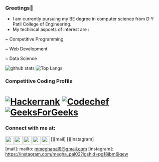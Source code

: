 ### Greetings🌹


- I am currently pursuing my BE degree in computer science from D Y Patil College of Engineering.
- My techincal aspcets of interest are :

 ~ Competitive Programming

 ~ Web Development

 ~ Data Science

 
![github stats](https://github-readme-stats.vercel.app/api?username=meghapal02&show_icons=true&theme=gruvbox)
![Top Langs](https://github-readme-stats.vercel.app/api/top-langs/?username=meghapal02&layout=compact)


### Competitive  Coding Profile
 # [![Hackerrank](https://img.shields.io/badge/-Hackerrank-00b300?style=flat&labelColor=00b300&logo=hackerrank&logoColor=white)](https://www.hackerrank.com/meghapal02)   [![Codechef](https://img.shields.io/badge/-Codechef-5a331b?style=flat&labelColor=5a331b&logo=Codechef&logoColor=white)](https://www.codechef.com/users/megha_pal02)   [![GeeksForGeeks](https://img.shields.io/badge/-GeeksForGeeks-006600?style=flat&labelColor=#006600&logo=Geeksforgeeks&logoColor=white)](https://auth.geeksforgeeks.org/user/meghapal02/practice/)
 

### Connect with me at:
<!--[<img align="left"  width="26px" src="https://raw.githubusercontent.com/iconic/open-iconic/master/svg/globe.svg" />][website]-->
[<img align="left"  width="26px" src="https://cdn.jsdelivr.net/npm/simple-icons@v3/icons/linkedin.svg" />][linkedin]
[<img align="left" width="26px" src="https://cdn.jsdelivr.net/npm/simple-icons@3.4.0/icons/gmail.svg" />][mail]
[<img align="left" width="26px" src="https://cdn.jsdelivr.net/npm/simple-icons@3.4.0/icons/github.svg" />][github]
[<img align="left" width="26px" src="https://cdn.jsdelivr.net/npm/simple-icons@3.4.0/icons/twitter.svg" />][twitter]
[<img align="left" width="26px" src="https://cdn.jsdelivr.net/npm/simple-icons@3.4.0/icons/instagram.svg" />][instagram]


<!--[website]: https://mohitkhedkar.github.io/portfolio/ -->
[linkedin]: https://www.linkedin.com/in/megha-pal-92a2231a4/
[github]:  https://github.com/meghapal02
[twitter]:  https://twitter.com/megha_pal02
[mail]: mailto: mmeghapal9@gmail.com
[instagram]: https://instagram.com/megha_pal02?igshid=pg18ibm6jqew
